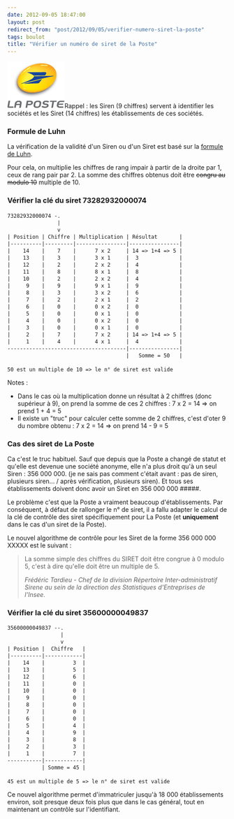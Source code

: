 ```yaml
---
date: 2012-09-05 18:47:00
layout: post
redirect_from: "post/2012/09/05/verifier-numero-siret-la-poste"
tags: boulot
title: "Vérifier un numéro de siret de la Poste"
---
```


![](/public/2012/logo-la-poste.png)Rappel : les Siren (9 chiffres) servent
à identifier les sociétés et les Siret (14 chiffres) les établissements de ces
sociétés.

### Formule de Luhn

La vérification de la validité d'un Siren ou d'un Siret est basé sur la
[formule de Luhn](http://fr.wikipedia.org/wiki/Système_d'identification_du_répertoire_des_établissements#Calcul_et_validit.C3.A9_d.27un_num.C3.A9ro_SIRET).

Pour cela, on multiplie les chiffres de rang impair à partir de la droite
par 1, ceux de rang pair par 2. La somme des chiffres obtenus doit être
<s>congru au modulo 10</s> multiple de 10.

### Vérifier la clé du siret 73282932000074

```
73282932000074 -.
                |
                v
| Position | Chiffre | Multiplication | Résultat       |
|----------|---------|----------------|----------------|
|    14    |    7    |      7 x 2     | 14 => 1+4 => 5 |
|    13    |    3    |      3 x 1     |  3             |
|    12    |    2    |      2 x 2     |  4             |
|    11    |    8    |      8 x 1     |  8             |
|    10    |    2    |      2 x 2     |  4             |
|     9    |    9    |      9 x 1     |  9             |
|     8    |    3    |      3 x 2     |  6             |
|     7    |    2    |      2 x 1     |  2             |
|     6    |    0    |      0 x 2     |  0             |
|     5    |    0    |      0 x 1     |  0             |
|     4    |    0    |      0 x 2     |  0             |
|     3    |    0    |      0 x 1     |  0             |
|     2    |    7    |      7 x 2     | 14 => 1+4 => 5 |
|     1    |    4    |      4 x 1     |  4             |
--------------------------------------|----------------|
                                      |   Somme = 50   |

50 est un multiple de 10 => le n° de siret est valide
```

Notes :

* Dans le cas où la multiplication donne un résultat à 2 chiffres (donc
supérieur à 9), on prend la somme de ces 2 chiffres : 7 x 2 = 14 => on
prend 1 + 4 = 5
* Il existe un "truc" pour calculer cette somme de 2 chiffres, c'est d'oter 9
du nombre obtenu : 7 x 2 = 14 => on prend 14 - 9 = 5

### Cas des siret de La Poste

Ca c'est le truc habituel. Sauf que depuis que la Poste a changé de statut
et qu'elle est devenue une société anonyme, elle n'a plus droit qu'à un seul
Siren : 356 000 000. (je ne sais pas comment c'était avant : pas de
siren, plusieurs siren... / après vérification, plusieurs siren). Et tous ses
établissements doivent donc avoir un Siret en 356 000 000 #####.

Le problème c'est que la Poste a vraiment beaucoup d'établissements. Par
conséquent, à défaut de rallonger le n° de siret, il a fallu adapter le calcul
de la clé de contrôle des siret spécifiquement pour La Poste (et
**uniquement** dans le cas d'un siret de la Poste).

Le nouvel algorithme de contrôle pour les Siret de la forme 356 000 000
XXXXX est le suivant :

> La somme simple des chiffres du SIRET doit être congrue à 0 modulo 5, c'est
> à dire qu'elle doit être un multiple de 5.
> 
> *Frédéric Tardieu - Chef de la division Répertoire Inter-administratif
> Sirene au sein de la direction des Statistiques d'Entreprises de
> l'Insee.*

### Vérifier la clé du siret 35600000049837

```
35600000049837 --.
                 |
                 v
| Position |  Chiffre   |
|----------|------------|
|    14    |         3  |
|    13    |         5  |
|    12    |         6  |
|    11    |         0  |
|    10    |         0  |
|     9    |         0  |
|     8    |         0  |
|     7    |         0  |
|     6    |         0  |
|     5    |         4  |
|     4    |         9  |
|     3    |         8  |
|     2    |         3  |
|     1    |         7  |
-----------|------------|
           | Somme = 45 |

45 est un multiple de 5 => le n° de siret est valide
```

Ce nouvel algorithme permet d'immatriculer jusqu'à 18 000 établissements
environ, soit presque deux fois plus que dans le cas général, tout en
maintenant un contrôle sur l'identifiant.
